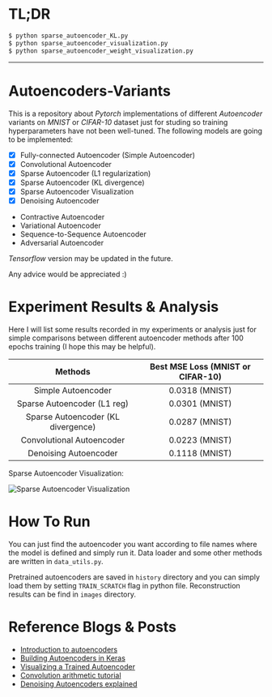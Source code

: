 # TL;DR

```bash
$ python sparse_autoencoder_KL.py
$ python sparse_autoencoder_visualization.py
$ python sparse_autoencoder_weight_visualization.py
```

---

# Autoencoders-Variants

This is a repository about *Pytorch* implementations of different *Autoencoder* variants on *MNIST* or *CIFAR-10* dataset just for studing so training hyperparameters have not been well-tuned. The following models are going to be implemented:

- [x] Fully-connected Autoencoder (Simple Autoencoder)
- [x] Convolutional Autoencoder
- [x] Sparse Autoencoder (L1 regularization)
- [x] Sparse Autoencoder (KL divergence)
- [x] Sparse Autoencoder Visualization
- [x] Denoising Autoencoder
- Contractive Autoencoder
- Variational Autoencoder
- Sequence-to-Sequence Autoencoder
- Adversarial Autoencoder

*Tensorflow* version may be updated in the future.

Any advice would be appreciated :)

# Experiment Results & Analysis

Here I will list some results recorded in my experiments or analysis just for simple comparisons between different autoencoder methods after 100 epochs training (I hope this may be helpful).

| Methods | Best MSE Loss (MNIST or CIFAR-10) |
| :------: | :------: |
| Simple Autoencoder | 0.0318 (MNIST) |
| Sparse Autoencoder (L1 reg) | 0.0301 (MNIST) |
| Sparse Autoencoder (KL divergence) | 0.0287 (MNIST) |
| Convolutional Autoencoder | 0.0223 (MNIST) |
| Denoising Autoencoder | 0.1118 (MNIST) |

Sparse Autoencoder Visualization:

![Sparse Autoencoder Visualization](https://github.com/tmac1997/Autoencoders-Variants/blob/master/images/sparse_autoencoder_visualization.png)

# How To Run

You can just find the autoencoder you want according to file names where the model is defined and simply run it. Data loader and some other methods are 
written in `data_utils.py`.

Pretrained autoencoders are saved in `history` directory and you can simply load them by setting `TRAIN_SCRATCH` flag in python file. Reconstruction results can be find in `images` directory.

# Reference Blogs & Posts

- [Introduction to autoencoders](https://www.jeremyjordan.me/autoencoders/])
- [Building Autoencoders in Keras](https://blog.keras.io/building-autoencoders-in-keras.html)
- [Visualizing a Trained Autoencoder](http://ufldl.stanford.edu/wiki/index.php/Visualizing_a_Trained_Autoencoder)
- [Convolution arithmetic tutorial](http://deeplearning.net/software/theano_versions/dev/tutorial/conv_arithmetic.html#no-zero-padding-unit-strides-transposed)
- [Denoising Autoencoders explained](https://towardsdatascience.com/denoising-autoencoders-explained-dbb82467fc2)
